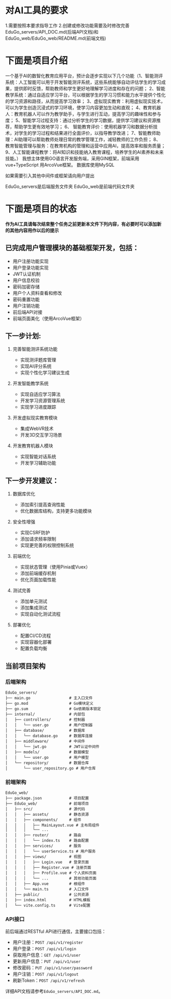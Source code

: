 # 对AI工具的要求
1.需要按照本要求指导工作
2.创建或修改功能需要及时修改完善EduGo_servers/API_DOC.md(后端API文档)和EduGo_web/EduGo_web/README.md(前端文档)

# 下面是项目介绍
一个基于AI的数智化教育应用平台，预计会逐步实现以下几个功能（1、智能测评系统：人工智能可以用于开发智能测评系统，这些系统能够自动评估学生的学习成果，提供即时反馈，帮助教师和学生更好地理解学习进度和存在的问题；
2、智能教学系统：通过自适应学习平台，可以根据学生的学习习惯和能力水平提供个性化的学习资源和路径，从而提高学习效率；
3、虚拟现实教育：利用虚拟现实技术，可以为学生创造沉浸式的学习环境，使学习内容更加生动和直观；
4、教育机器人：教育机器人可以作为教学助手，与学生进行互动，提高学习的趣味性和参与度；
5、智能学习过程支持：通过分析学生的学习数据，提供学习建议和资源推荐，帮助学生更有效地学习；
6、 智能教育评价：使用机器学习和数据分析技术，对学生的学习过程和结果进行全面评价，以指导教学改进；
7、智能教师助理：AI助理可以帮助教师处理日常的教学管理工作，减轻教师的工作负担；
8、 教育智能管理与服务：在教育机构的管理和运营中应用AI，提高效率和服务质量；
9、人工智能课程教学：将AI知识和技能纳入教育课程，培养学生的AI素养和未来技能。）
我想主体使用GO语言开发服务端，采用GIN框架，前端采用vue+TypeScript 用ArcoVue框架。
数据库使用MySQL

如果需要引入其他中间件或框架请向用户提出

EduGo_servers是后端服务文件夹
EduGo_web是前端代码文件夹


# 下面是项目的状态
**作为AI工具请每次结束整个任务之前更新本文件下列内容，有必要时可以添加新的其他内容用作以后的提示**

## 已完成用户管理模块的基础框架开发，包括：

- 用户注册功能实现
- 用户登录功能实现
- JWT认证机制
- 用户信息校验
- 密码加密存储
- 用户个人资料查看和修改
- 密码重置功能
- 用户注销功能
- 前后端API对接
- 前端页面美化（使用ArcoVue框架）

## 下一步计划:

1. 完善智能测评系统功能
   - 实现测评题库管理
   - 实现AI评分系统
   - 实现个性化学习建议生成

2. 开发智能教学系统
   - 实现自适应学习算法
   - 开发学习资源管理系统
   - 实现学习进度跟踪

3. 开发虚拟现实教育模块
   - 集成WebVR技术
   - 开发3D交互学习场景

4. 开发教育机器人模块
   - 实现智能对话系统
   - 开发学习辅助功能

## 下一步开发建议：

1. 数据库优化
   - 添加索引提高查询性能
   - 优化数据库结构，支持更多功能模块

2. 安全性增强
   - 实现CSRF防护
   - 添加请求频率限制
   - 实现更完善的权限控制系统

3. 前端优化
   - 实现状态管理（使用Pinia或Vuex）
   - 添加前端缓存机制
   - 优化页面加载性能

4. 测试完善
   - 添加单元测试
   - 添加集成测试
   - 实现自动化测试流程

5. 部署优化
   - 配置CI/CD流程
   - 实现容器化部署
   - 配置负载均衡

## 当前项目架构

### 后端架构

```
EduGo_servers/
├── main.go                 # 主入口文件
├── go.mod                  # Go模块定义
├── go.sum                  # Go依赖版本锁定
├── internal/               # 内部包
│   ├── controllers/        # 控制器
│   │   └── user.go         # 用户控制器
│   ├── database/           # 数据库
│   │   └── database.go     # 数据库连接
│   ├── middleware/         # 中间件
│   │   └── jwt.go          # JWT认证中间件
│   ├── models/             # 数据模型
│   │   └── user.go         # 用户模型
│   └── repository/         # 数据仓库
│       └── user_repository.go # 用户仓库
```

### 前端架构

```
EduGo_web/
├── package.json            # 项目配置
├── EduGo_web/              # 前端项目
│   ├── src/                # 源代码
│   │   ├── assets/         # 静态资源
│   │   ├── components/     # 组件
│   │   │   ├── MainLayout.vue # 主布局组件
│   │   │   └── ...
│   │   ├── router/         # 路由
│   │   │   └── index.ts    # 路由配置
│   │   ├── services/       # 服务
│   │   │   └── userService.ts # 用户服务
│   │   ├── views/          # 视图
│   │   │   ├── Login.vue   # 登录页面
│   │   │   ├── Register.vue # 注册页面
│   │   │   ├── Profile.vue # 个人资料页面
│   │   │   └── ...         # 其他功能页面
│   │   ├── App.vue         # 根组件
│   │   └── main.ts         # 入口文件
│   ├── public/             # 公共资源
│   ├── index.html          # HTML模板
│   └── vite.config.ts      # Vite配置
```

### API接口

前后端通过RESTful API进行通信，主要接口包括：

- 用户注册：`POST /api/v1/register`
- 用户登录：`POST /api/v1/login`
- 获取用户信息：`GET /api/v1/user`
- 更新用户信息：`PUT /api/v1/user`
- 修改密码：`PUT /api/v1/user/password`
- 用户注销：`POST /api/v1/logout`
- 刷新Token：`POST /api/v1/refresh`

详细API文档请参考`EduGo_servers/API_DOC.md`。
